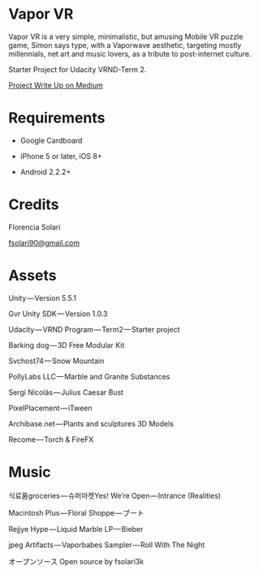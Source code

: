 # Vapor VR

Vapor VR is a very simple, minimalistic, but amusing Mobile VR puzzle game, Simon says type, with a Vaporwave aesthetic, targeting mostly millennials, net art and music lovers, as a tribute to post-internet culture.

Starter Project for Udacity VRND-Term 2.

[Project Write Up on Medium](https://medium.com/@fsolari3k/vapor-room-mobile-vr-puzzle-write-up-184b1b9b9231)

# Requirements

* Google Cardboard

* iPhone 5 or later, iOS 8+

* Android 2.2.2+


# Credits

Florencia Solari

fsolari90@gmail.com

# Assets
Unity — Version 5.5.1

Gvr Unity SDK — Version 1.0.3

Udacity — VRND Program — Term2 — Starter project

Barking dog — 3D Free Modular Kit

Svchost74 — Snow Mountain

PollyLabs LLC — Marble and Granite Substances

Sergi Nicolás — Julius Caesar Bust

PixelPlacement — iTween

Archibase.net — Plants and sculptures 3D Models

Recome — Torch & FireFX

# Music
식료품groceries — 슈퍼마켓Yes! We’re Open — Intrance (Realities)

Macintosh Plus — Floral Shoppe — ブート

Rejjye Hype — Liquid Marble LP — Bieber

jpeg Artifacts — Vaporbabes Sampler — Roll With The Night

オープンソース Open source by fsolari3k
